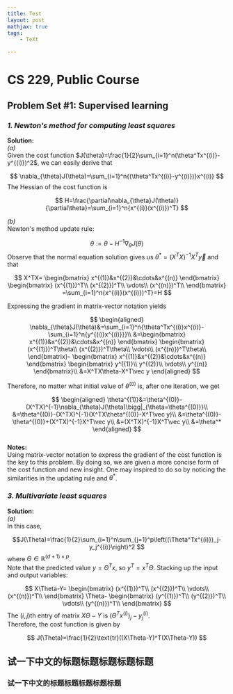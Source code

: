 ```yaml
---
title: Test
layout: post
mathjax: true
tags: 
    - TeXt

---
```



# CS 229, Public Course

## Problem Set #1: Supervised learning

### ***1. Newton's method for computing least squares***  

**Solution:**  
*(a)*  
Given the cost function $J(\theta)=\frac{1}{2}\sum_{i=1}^n(\theta^Tx^{(i)}-y^{(i)})^2$, we can easily derive that

$$
\nabla_{\theta}J(\theta)=\sum_{i=1}^n{(\theta^Tx^{(i)}-y^{(i)})}x^{(i)}
$$
The Hessian of the cost function is

$$
H=\frac{\partial\nabla_{\theta}J(\theta)}{\partial\theta}=\sum_{i=1}^n{x^{(i)}(x^{(i)})^T}
$$

*(b)*  
Newton's method update rule:

$$
\theta:=\theta-H^{-1}\nabla_{\theta}J(\theta)
$$
Observe that the normal equation solution gives us $\theta^*=(X^TX)^{-1}X^T\vec y$ and that

$$
X^TX=
\begin{bmatrix}
x^{(1)}&x^{(2)}&\cdots&x^{(n)}
\end{bmatrix}
\begin{bmatrix}
(x^{(1)})^T\\
(x^{(2)})^T\\
\vdots\\
(x^{(n)})^T\\
\end{bmatrix}
=\sum_{i=1}^n{x^{(i)}(x^{(i)})^T}=H
$$

Expressing the gradient in matrix-vector notation yields  

$$
\begin{aligned}
\nabla_{\theta}J(\theta)&=\sum_{i=1}^n{\theta^Tx^{(i)}x^{(i)}-\sum_{i=1}^n{y^{(i)}x^{(i)}}}\\
&=\begin{bmatrix}
x^{(1)}&x^{(2)}&\cdots&x^{(n)}
\end{bmatrix}
\begin{bmatrix}
(x^{(1)})^T\theta\\
(x^{(2)})^T\theta\\
\vdots\\
(x^{(n)})^T\theta\\
\end{bmatrix}-
\begin{bmatrix}
x^{(1)}&x^{(2)}&\cdots&x^{(n)}
\end{bmatrix}
\begin{bmatrix}
y^{(1)}\\
y^{(2)}\\
\vdots\\
y^{(n)}
\end{bmatrix}\\
&=X^TX\theta-X^T\vec y
\end{aligned}
$$

Therefore, no matter what initial value of $\theta^{(0)}$ is, after one iteration, we get

$$
\begin{aligned}
\theta^{(1)}&=\theta^{(0)}-(X^TX)^{-1}\nabla_{\theta}J(\theta)\bigg|_{\theta=\theta^{(0)}}\\
&=\theta^{(0)}-(X^TX)^{-1}(X^TX\theta^{(0)}-X^T\vec y)\\
&=\theta^{(0)}-\theta^{(0)}+(X^TX)^{-1}X^T\vec y\\
&=(X^TX)^{-1}X^T\vec y\\
&=\theta^*
\end{aligned}
$$
<br>
**Notes:**  
Using matrix-vector notation to express the gradient of the cost function is the key to this problem. By doing so, we are given a more concise form of the cost function and new insight. One may inspired to do so by noticing the similarities in the updating rule and $\theta^*$.

### ***3. Multivariate least squares***  

**Solution:**  
*(a)*  
In this case,

$$J(\Theta)=\frac{1}{2}\sum_{i=1}^n\sum_{j=1}^p\left((\Theta^Tx^{(i)})_j-y_j^{(i)}\right)^2
$$
where $\Theta\in\mathbb{R}^{(d+1)\times p}$.  
Note that the predicted value $y=\Theta^Tx$, so $y^T=x^T\Theta$. Stacking up the input and output variables:

$$
X\Theta-Y=
\begin{bmatrix}
(x^{(1)})^T\\
(x^{(2)})^T\\
\vdots\\
(x^{(n)})^T\\
\end{bmatrix}
\Theta-
\begin{bmatrix}
(y^{(1)})^T\\
(y^{(2)})^T\\
\vdots\\
(y^{(n)})^T\\
\end{bmatrix}
$$
The $(i, j)$th entry of matrix $X\Theta-Y$ is $(\Theta^Tx^{(i)})_j-y_j^{(i)}$.  
Therefore, the cost function is given by 

$$
J(\Theta)=\frac{1}{2}\text{tr}((X\Theta-Y)^T(X\Theta-Y))
$$

## 试一下中文的标题标题标题标题标题
### 试一下中文的标题标题标题标题标题
